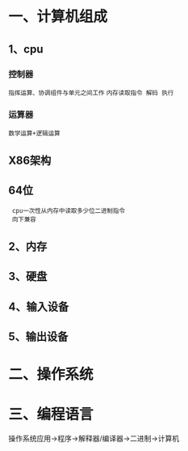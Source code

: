 # 一、计算机组成
## 1、cpu
### 控制器
`指挥运算、协调组件与单元之间工作`
`内存读取指令 解码 执行`
### 运算器
`数学运算+逻辑运算`

## X86架构
## 64位

```
 cpu一次性从内存中读取多少位二进制指令
 向下兼容
```

## 2、内存
## 3、硬盘
## 4、输入设备
## 5、输出设备

# 二、操作系统

# 三、编程语言

操作系统应用->程序->解释器/编译器->二进制->计算机
